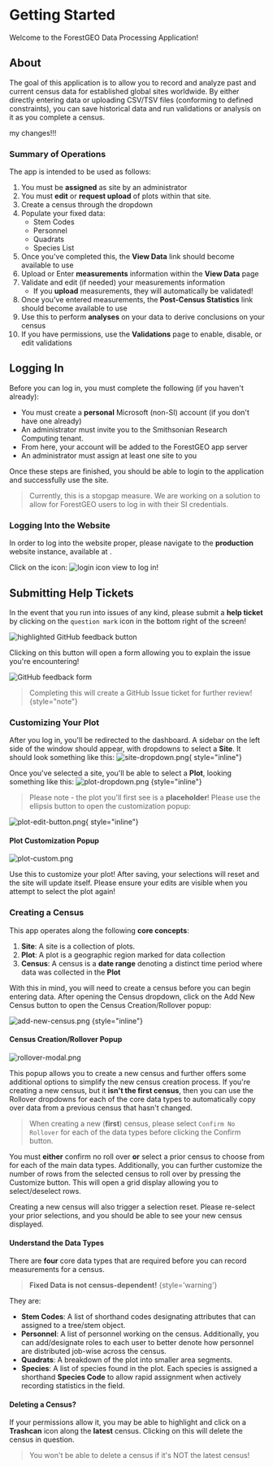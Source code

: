 # Getting Started

Welcome to the ForestGEO Data Processing Application!

## About

The goal of this application is to allow you to record and analyze past and current census data for established global
sites worldwide. By either directly entering data or uploading CSV/TSV files (conforming to defined constraints), you
can save historical data and run validations or analysis on it as you complete a census.

my changes!!!

### Summary of Operations

The app is intended to be used as follows:

1. You must be **assigned** as site by an administrator
2. You must **edit** or **request upload** of plots within that site.
3. Create a census through the dropdown
4. Populate your fixed data:
   - Stem Codes
   - Personnel
   - Quadrats
   - Species List
5. Once you've completed this, the **View Data** link should become available to use
6. Upload or Enter **measurements** information within the **View Data** page
7. Validate and edit (if needed) your measurements information
   - If you **upload** measurements, they will automatically be validated!
8. Once you've entered measurements, the **Post-Census Statistics** link should become available to use
9. Use this to perform **analyses** on your data to derive conclusions on your census
10. If you have permissions, use the **Validations** page to enable, disable, or edit validations

## Logging In

Before you can log in, you must complete the following (if you haven't already):

- You must create a **personal** Microsoft (non-SI) account (if you don't have one already)
- An administrator must invite you to the Smithsonian Research Computing tenant.
- From here, your account will be added to the ForestGEO app server
- An administrator must assign at least one site to you

Once these steps are finished, you should be able to login to the application and successfully use the site.

> Currently, this is a stopgap measure. We are working on a solution to allow for ForestGEO users to log in with their
> SI credentials.

### Logging Into the Website

In order to log into the website proper, please navigate to the **production** website instance, available
at [](https://forestgeo-livesite.azurewebsites.net).

Click on the icon: ![login icon view](mui-login-icon.svg) to log in!

## Submitting Help Tickets

In the event that you run into issues of any kind, please submit a **help ticket** by clicking on the `question mark`
icon in the bottom right of the screen!

![highlighted GitHub feedback button](github-feedback-button.jpg)

Clicking on this button will open a form allowing you to explain the issue you're encountering!

![GitHub feedback form](github-feedback-form.png)

> Completing this will create a GitHub Issue ticket for further review!
> {style="note"}

### Customizing Your Plot

After you log in, you'll be redirected to the dashboard. A sidebar on the left side of the window should appear, with
dropdowns to select a **Site**. It should look something like this:
![site-dropdown.png](site-dropdown.png){ style="inline"}

Once you've selected a site, you'll be able to select a **Plot**, looking something like this:
![plot-dropdown.png](plot-dropdown.png) {style="inline"}

> Please note - the plot you'll first see is a **placeholder**! Please use the ellipsis button to open the customization
> popup:

![plot-edit-button.png](plot-edit-button.png){ style="inline"}

#### Plot Customization Popup

![plot-custom.png](plot-custom.png)

Use this to customize your plot! After saving, your selections will reset and the site will update itself. Please ensure
your edits are visible when you attempt to select the plot again!

### Creating a Census

This app operates along the following **core concepts**:

1. **Site**: A site is a collection of plots.
2. **Plot**: A plot is a geographic region marked for data collection
3. **Census**: A census is a **date range** denoting a distinct time period where data was collected in the **Plot**

With this in mind, you will need to create a census before you can begin entering data. After opening the Census
dropdown, click on the Add New Census button to open the Census Creation/Rollover popup:

![add-new-census.png](add-new-census.png) {style="inline"}

#### Census Creation/Rollover Popup

![rollover-modal.png](rollover-modal.png)

This popup allows you to create a new census and further offers some additional options to simplify the new census
creation process. If you're creating a new census, but it **isn't the first census**, then you can use the Rollover
dropdowns for each of the core data types to automatically copy over data from a previous census that hasn't changed.

> When creating a new (**first**) census, please select `Confirm No Rollover` for each of the data types before clicking
> the Confirm button.

You must **either** confirm no roll over **or** select a prior census to choose from for each of the main data types.
Additionally, you can further customize the number of rows from the selected census to roll over by pressing the
Customize button. This will open a grid display allowing you to select/deselect rows.

Creating a new census will also trigger a selection reset. Please re-select your prior selections, and you should be
able to see your new census displayed.

#### Understand the Data Types

There are **four** core data types that are required before you can record measurements for a census.

> **Fixed Data is not census-dependent!**
> {style='warning'}

They are:

- **Stem Codes**: A list of shorthand codes designating attributes that can assigned to a tree/stem object.
- **Personnel**: A list of personnel working on the census. Additionally, you can add/designate roles to each user to
  better denote how personnel are distributed job-wise across the census.
- **Quadrats**: A breakdown of the plot into smaller area segments.
- **Species**: A list of species found in the plot. Each species is assigned a shorthand **Species Code** to allow rapid
  assignment when actively recording statistics in the field.

#### Deleting a Census?

If your permissions allow it, you may be able to highlight and click on a **Trashcan** icon along the **latest** census.
Clicking on this will delete the census in question.

> You won't be able to delete a census if it's NOT the latest census!
